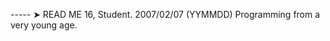 ----- ➤ READ ME
16, Student.
2007/02/07 (YYMMDD)
Programming from a very young age.

<!---
Jxq7/Jxq7 is a ✨ special ✨ repository because its `README.md` (this file) appears on your GitHub profile.
You can click the Preview link to take a look at your changes.
--->
